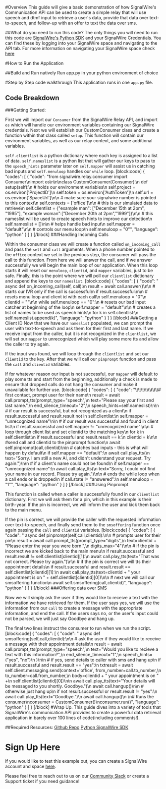 #Overview
This guide will give a basic demonstration of how SignalWire's Communication API can be used to create a simple relay that will use speech and dtmf input to retrieve a user's data, provide that data over text-to-speech, and follow-up with an offer to text the data over sms.

##What do you need to run this code?
The only things you will need to run this code are [SignalWire's Python SDK](https://developer.signalwire.com/twiml/reference/client-libraries-and-sdks#python) and your SignalWire Credentials. You can find these by logging into your SignalWire space and navigating to the API tab. For more information on navigating your SignalWire space check [here](https://developer.signalwire.com/apis/docs/navigating-your-space)

#How to Run the Application

##Build and Run natively
Run app.py in your python environment of choice

#Step by Step code walkthrough
This application runs in one `app.py` file.

## Code Breakdown

###Getting Started:

First we will import our `Consumer` from the SignalWire Relay API, and import `os` which will handle our environment variables containing our SignalWire credentials.
Next we will establish our CustomConsumer class and create a function within that class called `setup`. This function will contain our environment variables, as well as our relay context, and some additional variables.

`self.clientlist` is a python dictionary where each key is assigned to a list of data.
`self.nameslist` is a python list that will gather our keys to pass to the `speech_hints` parameter later on
`self.mapper` will assist us in catching bad inputs and `self.menuloop` handles our `while` loop.
[block:code]
{
  "codes": [
    {
      "code": "from signalwire.relay.consumer import Consumer\nimport os\n\n\nclass CustomConsumer(Consumer):\n    def setup(self):\n        # holds our environment variables\n        self.project = os.environ['ProjectID']\n        self.token = os.environ['AuthToken']\n        self.url = os.environ['SpaceUrl']\n\n        # make sure your signalwire number is pointed to this context\n        self.contexts = ['office']\n\n        # this is our simulated data to retrieve\n        self.clientlist = {\"example man\": [\"December 15th at 2pm\", \"1995\"], \"example woman\":[\"December 20th at 2pm\",\"1999\"]}\n\n        # this nameslist will be used to create speech hints to improve our detection\n        self.nameslist = []\n\n        # helps handle bad input\n        self.mapper = \"default\"\n\n        # controls our menu loop\n        self.menuloop = \"0\"",
      "language": "python"
    }
  ]
}
[/block]
###Handling Incoming Calls

Within the consumer class we will create a function called `on_incoming_call` and pass the `self` and `call` arguments. When a phone number pointed to the `office` context we set in the previous step, the consumer will pass the call to this function. From here we will answer the call, and if we answer successfully we will begin the main loop of our application. When this loop starts it will reset our `menuloop`, `clientid`, and `mapper` variables, just to be safe. Finally, this is the point where we will poll our `clientlist` dictionary and append the keys to our `nameslist`.
[block:code]
{
  "codes": [
    {
      "code": "    async def on_incoming_call(self, call):\n        result = await call.answer()\n\n        # starts our IVR only if the call is successful\n        if result.successful:\n\n            # resets menu loop and client id with each call\n            self.menuloop = \"0\"\n            clientid = \"\"\n\n            while self.menuloop == \"0\":\n                # resets our bad input catcher at beginning of the loop\n                self.mapper = \"default\"\n\n                # creates a list of names to be used as speech hints\n                for k in self.clientlist:\n                    self.nameslist.append(k)",
      "language": "python"
    }
  ]
}
[/block]
###Getting a Client ID
Now that we have our `nameslist` populated, we can prompt the user with text-to-speech and ask them for their first and last name. If we receive input from the caller, but it is not recognized in the `clientlist`, we will set our `mapper` to unrecognized which will play some more tts and allow the caller to try again.

If the input was found, we will loop through the `clientlist` and set our `clientid` to the key. After that we will call our `pinprompt` function and pass the `call` and `clientid` variables.

If for whatever reason our input is not successful, our `mapper` will default to play some tts and start from the beginning, additionally a check is made to ensure that dropped calls do not hang the consumer and make it unavailable for further use.
[block:code]
{
  "codes": [
    {
      "code": "\t\t\t\t\t\t\t\t# first contact, prompt user for their name\n                result = await call.prompt_tts(prompt_type=\"speech\",\n                                               text=\"Please say your first and last name.\",\n                                               end_silence_timeout=\"2\",\n                                               speech_hints=self.nameslist)\n\n                # if our result is successful, but not recognized as a client\n                if result.successful and result.result not in self.clientlist:\n                    self.mapper = \"unrecognized name\"\n\n                # if our result was successful and found in client list\n                if result.successful and self.mapper != \"unrecognized name\":\n\n                    # loop through client list and set clientid to the matching key\n                    for k in self.clientlist:\n                        if result.successful and result.result == k:\n                            clientid = k\n\n                            #send call and clientid to the pinprompt function\n                            await self.pinprompt(call,clientid)\n\n                # catches bad inputs - this is what will happen by default\n                if self.mapper == \"default\":\n                    await call.play_tts(\n                        text=\"Sorry. I am still a new AI, and didn't understand your request. Try again.\")\n\n                # if a client's name could not be found\n                if self.mapper == \"unrecognized name\":\n                    await call.play_tts(\n                        text=\"Sorry, I could not find your name in our record. Please try again.\")\n\n                # ends the while loop when a call ends or is dropped\n                if call.state != \"answered\":\n                    self.menuloop = \"1\"",
      "language": "python"
    }
  ]
}
[/block]
###Using Pinprompt

This function is called when a caller is successfully found in our `clientlist` dictionary. First we will ask them for a pin, which in this example is their birth-year. If the pin is incorrect, we will inform the user and kick them back to the main menu. 

If the pin is correct, we will provide the caller with the requested information over text-to-speech, and finally send them to the `smsoffering` function once again passing the `call` and `clientid` variables.
[block:code]
{
  "codes": [
    {
      "code": "    async def pinprompt(self,call,clientid):\n\n        # prompts user for their pin\n        result = await call.prompt_tts(prompt_type=\"digits\",\n                                       text=clientid + \"Please enter the year you were born.\",\n                                       digits_max=\"4\")\n\n        # if the pin is incorrect we are kicked back to the main menu\n        if result.successful and result.result != self.clientlist[clientid][1]:\n            await call.play_tts(text=\"That was not correct. Please try again.\")\n\n        # if the pin is correct we will tts their appointment details\n        if result.successful and result.result == self.clientlist[clientid][1]:\n            await call.play_tts(text=clientid + \" your appointment is on \" + self.clientlist[clientid][0])\n\n            # next we will call our smsoffering function\n            await self.smsoffering(call,clientid)",
      "language": "python"
    }
  ]
}
[/block]
###Offering data over SMS

Now we will simply ask the user if they would like to receive a text with the information we have retrieved for them.
If the user says yes, we will use the information from our `call` to create a message with the appropriate information, and end the call. If the users says no, or the user's input could not be parsed, we will just say Goodbye and hang up.

The final two lines instruct the consumer to run when we run the script.
[block:code]
{
  "codes": [
    {
      "code": "    async def smsoffering(self,call,clientid):\n\n        # ask the user if they would like to receive a message with their appointment details\n        result = await call.prompt_tts(prompt_type=\"speech\",\n                                       text=\"Would you like to recieve a text with this information?\",\n                                       end_silence_timeout=\"1\",\n                                       speech_hints=(\"yes\", \"no\")\n                                       )\n\n        # if yes, send details to caller with sms and hang up\n        if result.successful and result.result == \"yes\":\n            txtresult = await self.client.messaging.send(context='office', from_number=call.to_number,\n                                                         to_number=call.from_number,\n                                                         body=clientid + \" your appointment is on \" +\n                                                              self.clientlist[clientid][0])\n\n            await call.play_tts(text=\"Your details will be messaged to you shortly. Goodbye.\")\n            await call.hangup()\n\n        # otherwise just hang up\n        if not result.successful or result.result != \"yes\":\n            await call.play_tts(text=\"Goodbye.\")\n            await call.hangup()\n            \n# Runs the consumer\nconsumer = CustomConsumer()\nconsumer.run()",
      "language": "python"
    }
  ]
}
[/block]
#Wrap Up.
This guide dives into a variety of tools that SignalWire's communication API provides to create a powerful data retrieval application in barely over 100 lines of code(including comments!). 

##Required Resources:
[Github Repo](soontm)
[Python SignalWire SDK](https://developer.signalwire.com/compatibility-api/reference/client-libraries-and-sdks#python)

# Sign Up Here

If you would like to test this example out, you can create a SignalWire account and space [here](https://m.signalwire.com/signups/new?s=1).

Please feel free to reach out to us on our [Community Slack](https://join.slack.com/t/signalwire-community/shared_invite/zt-sjagsni8-AYKmOMhP_1sVMvz9Ya_r0Q) or create a Support ticket if you need guidance!
